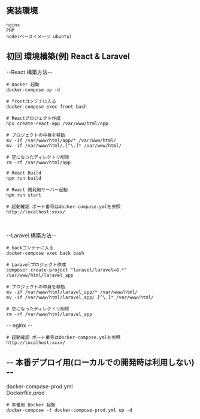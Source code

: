 ## 実装環境
```
nginx
PHP
node(ベースイメージ ubuntu)
```

## 初回 環境構築(例) React & Laravel 

--React 構築方法--
```
# Docker 起動
docker-compose up -d

# frontコンテナに入る
docker-compose exec front bash

# Reactプロジェクト作成
npx create-react-app /var/www/html/app

# プロジェクトの中身を移動
mv -if /var/www/html/app/* /var/www/html/
mv -if /var/www/html/.[^\.]* /var/www/html/

# 空になったディレクトリ削除
rm -rf /var/www/html/app

# React Build
npm run build

# React 開発用サーバー起動
npm run start

# 起動確認 ポート番号はdocker-compose.ymlを参照
http://localhost:xxxx/
```

<br>

--Laravel 構築方法--
```
# backコンテナに入る
docker-compose exec back bash

# Laravelプロジェクト作成
composer create-project "laravel/laravel=8.*" /var/www/html/laravel_app

# プロジェクトの中身を移動
mv -if /var/www/html/laravel_app/* /var/www/html/
mv -if /var/www/html/laravel_app/.[^\.]* /var/www/html/

# 空になったディレクトリ削除
rm -rf /var/www/html/laravel_app
```

-- nginx --
```
# 起動確認 ポート番号はdocker-compose.ymlを参照
http://localhost:xxxx/
```


## -- 本番デプロイ用(ローカルでの開発時は利用しない) --
docker-compose-prod.yml  
Dockerfile.prod
```
# 本番用 Docker 起動
docker-compose -f docker-compose-prod.yml up -d
```